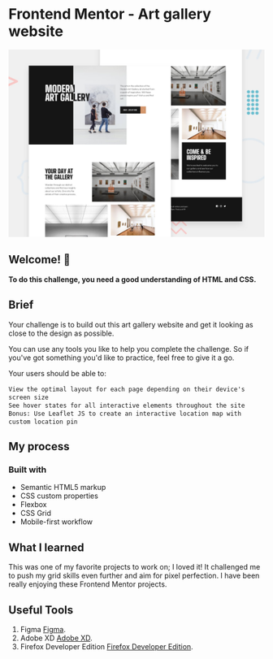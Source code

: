 # Frontend Mentor - Art gallery website

![Design preview for the Art gallery website coding challenge](./preview.jpg)

## Welcome! 👋
**To do this challenge, you need a good understanding of HTML and CSS.**

## Brief

Your challenge is to build out this art gallery website and get it looking as close to the design as possible.

You can use any tools you like to help you complete the challenge. So if you've got something you'd like to practice, feel free to give it a go.

Your users should be able to:

    View the optimal layout for each page depending on their device's screen size
    See hover states for all interactive elements throughout the site
    Bonus: Use Leaflet JS to create an interactive location map with custom location pin


## My process
### Built with
* Semantic HTML5 markup
* CSS custom properties
* Flexbox
* CSS Grid
* Mobile-first workflow

## What I learned
This was one of my favorite projects to work on; I loved it! It challenged me to push my grid skills even further and aim for pixel perfection. I have been really enjoying these Frontend Mentor projects.

## Useful Tools
1. Figma [Figma](https://www.figma.com/ "Figma").
2. Adobe XD [Adobe XD](https://www.adobe.com/products/xd.html "Adobe XD").
3. Firefox Developer Edition [Firefox Developer Edition](https://www.mozilla.org/en-US/firefox/developer/ "Firefox Developer Edition").

